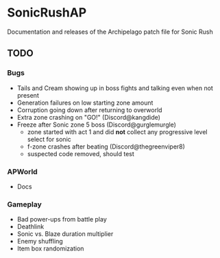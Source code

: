 # SonicRushAP
Documentation and releases of the Archipelago patch file for Sonic Rush

## TODO
### Bugs
- Tails and Cream showing up in boss fights and talking even when not present
- Generation failures on low starting zone amount
- Corruption going down after returning to overworld
- Extra zone crashing on "GO!" (Discord@kangdide)
- Freeze after Sonic zone 5 boss (Discord@gurglemurgle)
  - zone started with act 1 and did **not** collect any progressive level select for sonic
  - f-zone crashes after beating (Discord@thegreenviper8)
  - suspected code removed, should test

### APWorld
- Docs

### Gameplay
- Bad power-ups from battle play
- Deathlink
- Sonic vs. Blaze duration multiplier
- Enemy shuffling
- Item box randomization
